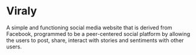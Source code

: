 # Viraly
A simple and functioning social media website that is derived from Facebook, programmed to be a peer-centered social platform by allowing the users to post, share, interact with stories and sentiments with other users.
